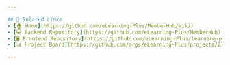 ```yaml
---

## 📄 Related Links  
- [🏠 Home](https://github.com/eLearning-Plus/MemberHub/wiki)  
- [💻 Backend Repository](https://github.com/eLearning-Plus/MemberHub)  
- [🖥️ Frontend Repository](https://github.com/eLearning-Plus/learning-platform-frontend)  
- [📊 Project Board](https://github.com/orgs/eLearning-Plus/projects/2)  

---
```

